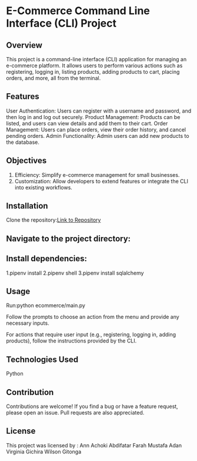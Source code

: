 # E-Commerce Command Line Interface (CLI) Project

## Overview
This project is a command-line interface (CLI) application for managing an e-commerce platform. It allows users to perform various actions such as registering, logging in, listing products, adding products to cart, placing orders, and more, all from the terminal.

## Features
User Authentication: Users can register with a username and password, and then log in and log out securely.
Product Management: Products can be listed, and users can view details and add them to their cart.
Order Management: Users can place orders, view their order history, and cancel pending orders.
Admin Functionality: Admin users can add new products to the database.

## Objectives
1. Efficiency: Simplify e-commerce management for small businesses.
2. Customization: Allow developers to extend features or integrate the CLI into existing workflows.


## Installation
Clone the repository:[Link to Repository](https://github.com/achoclate/ecommerce-cli)


## Navigate to the project directory:

## Install dependencies:
1.pipenv install
2.pipenv shell
3.pipenv install sqlalchemy


## Usage
Run:python ecommerce/main.py

Follow the prompts to choose an action from the menu and provide any necessary inputs.

For actions that require user input (e.g., registering, logging in, adding products), follow the instructions provided by the CLI.

## Technologies Used
Python

## Contribution
Contributions are welcome! If you find a bug or have a feature request, please open an issue. Pull requests are also appreciated.

## License 
This project was licensed by :
Ann Achoki
Abdifatar Farah
Mustafa Adan
Virginia Gichira
Wilson Gitonga

